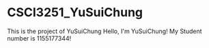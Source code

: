 # CSCI3251_YuSuiChung
This is the project of YuSuiChung
Hello, I'm YuSuiChung!
My Student number is 1155177344!
